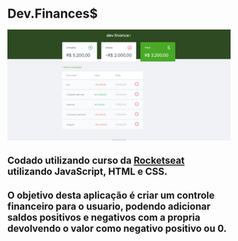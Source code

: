 # __Dev.Finances$__

![image dev.finances](devfinances.png)

## Codado utilizando curso da [Rocketseat](https://www.rocketseat.com.br/) utilizando __JavaScript__,  __HTML__ e __CSS__.

## O objetivo desta aplicação é criar um controle financeiro para o usuario, podendo adicionar saldos positivos e negativos com a propria devolvendo o valor como negativo positivo ou 0.


